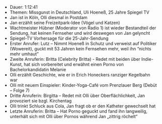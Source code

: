 - Dauer: 1:12:41
- Themen: Missgunst in Deutschland, Uli Hoeneß, 25 Jahre Spiegel TV
- Jan ist in Köln, Olli diesmal in Postdam
- Jan erzählt seine Freizeitpark-Idee (Vögel und Katzen)
- Wachtmeister Hübner (Moderator von Radio 1) ist wieder Bestandteil der Sendung, hat keinen Fernseher und wird deswegen von Jan gelyncht
- Spiegel-TV Vorhersage für die 25-Jahr-Sendung
- Erster Anrufer: Lutz – Nimmt Hoeneß in Schutz und verweist auf Politiker (Wowereit), guckt mit 53 Jahren kein Fernsehen mehr, weil ihn “nichts mehr umhaut”
- Zweite Anruferin: Britta (Celebrity Britta) - Redet mit beiden über Indie-Kunst, hat sich vorbereitet und erwähnt einen Porno von Bachelorkandidatin Melanie
- Olli erzählt Geschichte, wie er in Erich Honeckers ranziger Kegelbahn war
- Olli mit neuem Einspieler: Kinder-Yoga-Café vom Prenzlauer Berg (Debüt – Folge 7)
- Dritte Anruferin: Birgitta – Redet mit Olli über Oberflächlichkeit, Jan provoziert sie bzgl. Kirchentag
- Olli trinkt Schluck aus Cola, Jan fragt ob er den Katheter gewechselt hat
- Letzte Anruferin: Britta – Hat Porno geguckt und fand ihn langweilig, unterhält sich mit Olli über Pornos während Jan „zittrig röchelt“
